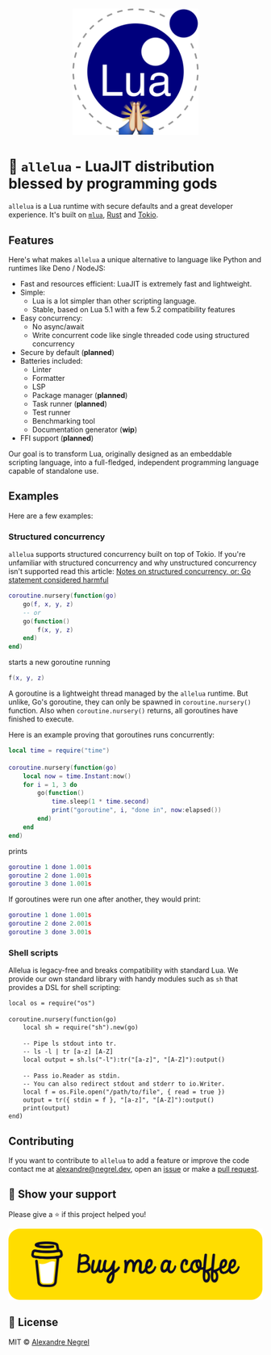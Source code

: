 <h1 align="center">
    <img height="250" src="./.github/images/allelua.png">
</h1>

# 🙏 `allelua` - LuaJIT distribution blessed by programming gods

`allelua` is a Lua runtime with secure defaults and a great developer experience.
It's built on [`mlua`](https://github.com/mlua-rs/mlua),
[Rust](https://www.rust-lang.org/) and [Tokio](https://tokio.rs).

## Features

Here's what makes `allelua` a unique alternative to language like Python and
runtimes like Deno / NodeJS:

* Fast and resources efficient: LuaJIT is extremely fast and lightweight.
* Simple:
    * Lua is a lot simpler than other scripting language.
    * Stable, based on Lua 5.1 with a few 5.2 compatibility features
* Easy concurrency:
    * No async/await
    * Write concurrent code like single threaded code using structured concurrency
* Secure by default (**planned**)
* Batteries included:
    * Linter
    * Formatter
    * LSP
    * Package manager (**planned**)
    * Task runner (**planned**)
    * Test runner
    * Benchmarking tool
    * Documentation generator (**wip**)
* FFI support (**planned**)

Our goal is to transform Lua, originally designed as an embeddable scripting
language, into a full-fledged, independent programming language capable of
standalone use.

## Examples

Here are a few examples:

### Structured concurrency

`allelua` supports structured concurrency built on top of Tokio. If you're
unfamiliar with structured concurrency and why unstructured concurrency isn't
supported read this article:
[Notes on structured concurrency, or: Go statement considered harmful](https://vorpus.org/blog/notes-on-structured-concurrency-or-go-statement-considered-harmful/)

```lua
coroutine.nursery(function(go)
    go(f, x, y, z)
    -- or
    go(function()
        f(x, y, z)
    end)
end)
```

starts a new goroutine running

```lua
f(x, y, z)
```

A goroutine is a lightweight thread managed by the `allelua` runtime. But unlike,
Go's goroutine, they can only be spawned in `coroutine.nursery()` function. Also
when `coroutine.nursery()` returns, all goroutines have finished to execute.

Here is an example proving that goroutines runs concurrently:

```lua
local time = require("time")

coroutine.nursery(function(go)
    local now = time.Instant:now()
    for i = 1, 3 do
        go(function()
            time.sleep(1 * time.second)
            print("goroutine", i, "done in", now:elapsed())
        end)
    end
end)
```

prints

```lua
goroutine 1 done 1.001s
goroutine 2 done 1.001s
goroutine 3 done 1.001s
```

If goroutines were run one after another, they would print:

```lua
goroutine 1 done 1.001s
goroutine 2 done 2.001s
goroutine 3 done 3.001s
```

### Shell scripts

Allelua is legacy-free and breaks compatibility with standard Lua. We provide our
own standard library with handy modules such as `sh` that provides a DSL for
shell scripting:

```shell
local os = require("os")

coroutine.nursery(function(go)
    local sh = require("sh").new(go)

    -- Pipe ls stdout into tr.
    -- ls -l | tr [a-z] [A-Z]
    local output = sh.ls("-l"):tr("[a-z]", "[A-Z]"):output()

    -- Pass io.Reader as stdin.
    -- You can also redirect stdout and stderr to io.Writer.
    local f = os.File.open("/path/to/file", { read = true })
    output = tr({ stdin = f }, "[a-z]", "[A-Z]"):output()
    print(output)
end)
```

## Contributing

If you want to contribute to `allelua` to add a feature or improve the code contact
me at [alexandre@negrel.dev](mailto:alexandre@negrel.dev), open an
[issue](https://github.com/negrel/allelua/issues) or make a
[pull request](https://github.com/negrel/allelua/pulls).

## :stars: Show your support

Please give a :star: if this project helped you!

[![buy me a coffee](https://github.com/negrel/.github/raw/master/.github/images/bmc-button.png?raw=true)](https://www.buymeacoffee.com/negrel)

## :scroll: License

MIT © [Alexandre Negrel](https://www.negrel.dev/)
